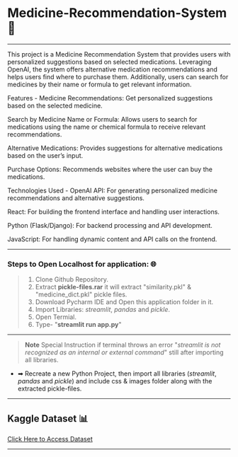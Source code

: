 # Medicine-Recommendation-System 💊

---
This project is a Medicine Recommendation System that provides users with personalized suggestions based on selected medications. Leveraging OpenAI, the system offers alternative medication recommendations and helps users find where to purchase them. Additionally, users can search for medicines by their name or formula to get relevant information.

Features - 
Medicine Recommendations:
Get personalized suggestions based on the selected medicine.

Search by Medicine Name or Formula: Allows users to search for medications using the name or chemical formula to receive relevant recommendations.

Alternative Medications: Provides suggestions for alternative medications based on the user’s input.

Purchase Options: Recommends websites where the user can buy the medications.

Technologies Used -
OpenAI API: For generating personalized medicine recommendations and alternative suggestions.

React: For building the frontend interface and handling user interactions.

Python (Flask/Django): For backend processing and API development.

JavaScript: For handling dynamic content and API calls on the frontend.


---
### Steps to Open Localhost for application: 🌐
> 1. Clone Github Repository.
> 1. Extract **pickle-files.rar** it will extract "similarity.pkl" & "medicine_dict.pkl" pickle files.
> 1. Download Pycharm IDE and Open this application folder in it.  
> 1. Import Libraries: *streamlit*, *pandas* and *pickle*.
> 1. Open Termial.
> 1. Type- "**streamlit run app.py**"
---
>  **Note** Special Instruction if terminal throws an error "*streamlit is not recognized as an internal or external command*" still after importing all libraries.
* ➡ Recreate a new Python Project, then import all libraries (*streamlit*, *pandas* and *pickle*) and include css & images folder along with the extracted pickle-files.


---
## Kaggle Dataset 📊
[Click Here to Access Dataset](https://www.kaggle.com/code/mpwolke/medicine-recommendation/data "Kaggle Site")

---



